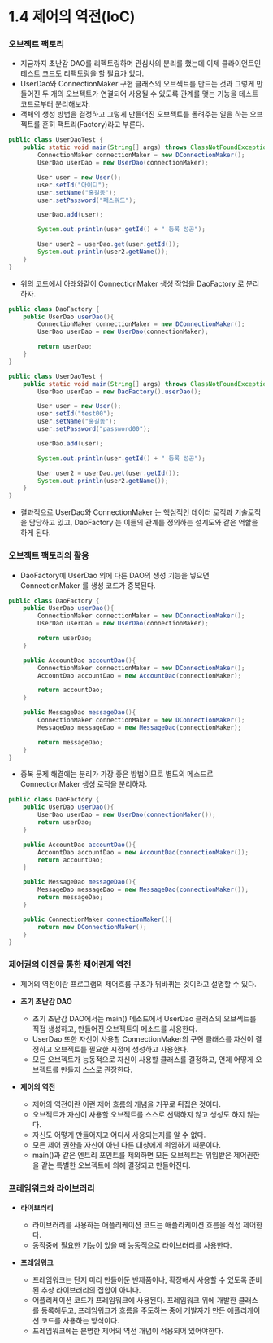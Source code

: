 # 1.4 제어의 역전(IoC)

### 오브젝트 팩토리
- 지금까지 초난감 DAO를 리펙토링하며 관심사의 분리를 했는데 이제 클라이언트인 테스트 코드도 리팩토링을 할 필요가 있다.
- UserDao와 ConnectionMaker 구현 클래스의 오브젝트를 만드는 것과 그렇게 만들어진 두 개의 오브젝트가 연결되어 사용될 수 있도록 관계를 맺는 기능을 테스트 코드로부터 분리해보자.
- 객체의 생성 방법을 결정하고 그렇게 만들어진 오브젝트를 돌려주는 일을 하는 오브젝트를 흔히 팩토리(Factory)라고 부른다.


```java
public class UserDaoTest {
	public static void main(String[] args) throws ClassNotFoundException, SQLException {
		ConnectionMaker connectionMaker = new DConnectionMaker();
		UserDao userDao = new UserDao(connectionMaker);

		User user = new User();
		user.setId("아이디");
		user.setName("홍길동");
		user.setPassword("패스워드");

		userDao.add(user);

		System.out.println(user.getId() + " 등록 성공");

		User user2 = userDao.get(user.getId());
		System.out.println(user2.getName());
	}
}
```

- 위의 코드에서 아래와같이 ConnectionMaker 생성 작업을 DaoFactory 로 분리하자.

```java
public class DaoFactory {
	public UserDao userDao(){
		ConnectionMaker connectionMaker = new DConnectionMaker();
		UserDao userDao = new UserDao(connectionMaker);

		return userDao;
	}
}
```

```java
public class UserDaoTest {
	public static void main(String[] args) throws ClassNotFoundException, SQLException {
		UserDao userDao = new DaoFactory().userDao();

		User user = new User();
		user.setId("test00");
		user.setName("홍길동");
		user.setPassword("password00");

		userDao.add(user);

		System.out.println(user.getId() + " 등록 성공");

		User user2 = userDao.get(user.getId());
		System.out.println(user2.getName());
	}
}
```
- 결과적으로 UserDao와 ConnectionMaker 는 핵심적인 데이터 로직과 기술로직을 담당하고 있고, DaoFactory 는 이들의 관계를 정의하는 설계도와 같은 역할을 하게 된다.


### 오브젝트 팩토리의 활용
- DaoFactory에 UserDao 외에 다른 DAO의 생성 기능을 넣으면 ConnectionMaker 를 생성 코드가 중복된다.
```java
public class DaoFactory {
	public UserDao userDao(){
		ConnectionMaker connectionMaker = new DConnectionMaker();
		UserDao userDao = new UserDao(connectionMaker);

		return userDao;
	}

	public AccountDao accountDao(){
		ConnectionMaker connectionMaker = new DConnectionMaker();
		AccountDao accountDao = new AccountDao(connectionMaker);

		return accountDao;
	}

	public MessageDao messageDao(){
		ConnectionMaker connectionMaker = new DConnectionMaker();
		MessageDao messageDao = new MessageDao(connectionMaker);

		return messageDao;
	}
}
```

- 중복 문제 해결에는 분리가 가장 좋은 방법이므로 별도의 메소드로 ConnectionMaker 생성 로직을 분리하자.

```java
public class DaoFactory {
	public UserDao userDao(){
		UserDao userDao = new UserDao(connectionMaker());		
		return userDao;
	}

	public AccountDao accountDao(){
		AccountDao accountDao = new AccountDao(connectionMaker());		
		return accountDao;
	}

	public MessageDao messageDao(){
		MessageDao messageDao = new MessageDao(connectionMaker());		
		return messageDao;
	}

	public ConnectionMaker connectionMaker(){
		return new DConnectionMaker();
	}
}
```

### 제어권의 이전을 통한 제어관계 역전
- 제어의 역전이란 프로그램의 제어흐름 구조가 뒤바뀌는 것이라고 설명할 수 있다.

- **초기 초난감 DAO**
	- 초기 초난감 DAO에서는 main() 메소드에서 UserDao 클래스의 오브젝트를 직접 생성하고, 만들어진 오브젝트의 메소드를 사용한다.
	- UserDao 또한 자신이 사용할 ConnectionMaker의 구현 클래스를 자신이 결정하고 오브젝트를 필요한 시점에 생성하고 사용한다.
	- 모든 오브젝트가 능동적으로 자신이 사용할 클래스를 결정하고, 언제 어떻게 오브젝트를 만들지 스스로 관장한다.
- **제어의 역전**
	- 제어의 역전이란 이런 제어 흐름의 개념을 거꾸로 뒤집은 것이다.
	- 오브젝트가 자신이 사용할 오브젝트를 스스로 선택하지 않고 생성도 하지 않는다.
	- 자신도 어떻게 만들어지고 어디서 사용되는지를 알 수 없다.
	- 모든 제어 권한을 자신이 아닌 다른 대상에게 위임하기 때문이다.
	- main()과 같은 엔트리 포인트를 제외하면 모든 오브젝트는 위임받은 제어권한을 같는 특별한 오브젝트에 의해 결정되고 만들어진다.

### 프레임워크와 라이브러리

- **라이브러리**
	- 라이브러리를 사용하는 애플리케이션 코드는 애플리케이션 흐름을 직접 제어한다.
	- 동작중에 필요한 기능이 있을 때 능동적으로 라이브러리를 사용한다.

- **프레임워크**
	- 프레임워크는 단지 미리 만들어둔 반제품이나, 확장해서 사용할 수 있도록 준비된 추상 라이브러리의 집합이 아니다.
	- 어플리케이션 코드가 프레임워크에 사용된다. 프레임워크 위에 개발한 클래스를 등록해두고, 프레임워크가 흐름을 주도하는 중에 개발자가 만든 애플리케이션 코드를 사용하는 방식이다.
	- 프레임워크에는 분명한 제어의 역전 개념이 적용되어 있어야한다.
